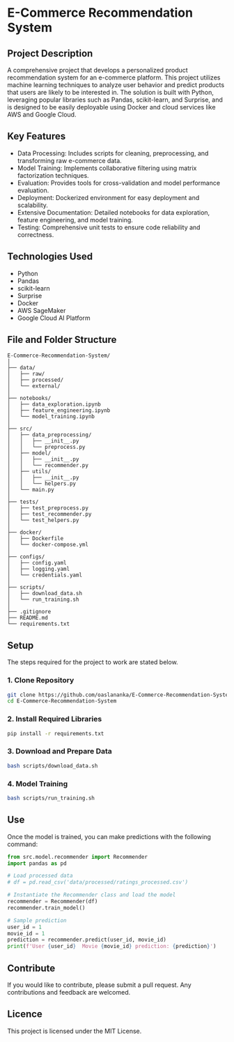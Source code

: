
# E-Commerce Recommendation System

## Project Description

A comprehensive project that develops a personalized product recommendation system for an e-commerce platform. This project utilizes machine learning techniques to analyze user behavior and predict products that users are likely to be interested in. The solution is built with Python, leveraging popular libraries such as Pandas, scikit-learn, and Surprise, and is designed to be easily deployable using Docker and cloud services like AWS and Google Cloud.

## Key Features

- Data Processing: Includes scripts for cleaning, preprocessing, and transforming raw e-commerce data.
- Model Training: Implements collaborative filtering using matrix factorization techniques.
- Evaluation: Provides tools for cross-validation and model performance evaluation.
- Deployment: Dockerized environment for easy deployment and scalability.
- Extensive Documentation: Detailed notebooks for data exploration, feature engineering, and model training.
- Testing: Comprehensive unit tests to ensure code reliability and correctness.

## Technologies Used

- Python
- Pandas
- scikit-learn
- Surprise
- Docker
- AWS SageMaker
- Google Cloud AI Platform

## File and Folder Structure

```
E-Commerce-Recommendation-System/
│
├── data/
│   ├── raw/
│   ├── processed/
│   └── external/
│
├── notebooks/
│   ├── data_exploration.ipynb
│   ├── feature_engineering.ipynb
│   └── model_training.ipynb
│
├── src/
│   ├── data_preprocessing/
│   │   ├── __init__.py
│   │   └── preprocess.py
│   ├── model/
│   │   ├── __init__.py
│   │   └── recommender.py
│   ├── utils/
│   │   ├── __init__.py
│   │   └── helpers.py
│   └── main.py
│
├── tests/
│   ├── test_preprocess.py
│   ├── test_recommender.py
│   └── test_helpers.py
│
├── docker/
│   ├── Dockerfile
│   └── docker-compose.yml
│
├── configs/
│   ├── config.yaml
│   ├── logging.yaml
│   └── credentials.yaml
│
├── scripts/
│   ├── download_data.sh
│   └── run_training.sh
│
├── .gitignore
├── README.md
└── requirements.txt
```

## Setup

The steps required for the project to work are stated below.

### 1. Clone Repository

```sh
git clone https://github.com/oaslananka/E-Commerce-Recommendation-System.git
cd E-Commerce-Recommendation-System
```

### 2. Install Required Libraries

```sh
pip install -r requirements.txt
```

### 3. Download and Prepare Data

```sh
bash scripts/download_data.sh
```

### 4. Model Training

```sh
bash scripts/run_training.sh
```

## Use

Once the model is trained, you can make predictions with the following command:

```python
from src.model.recommender import Recommender
import pandas as pd

# Load processed data
# df = pd.read_csv('data/processed/ratings_processed.csv')

# Instantiate the Recommender class and load the model
recommender = Recommender(df)
recommender.train_model()

# Sample prediction
user_id = 1
movie_id = 1
prediction = recommender.predict(user_id, movie_id)
print(f'User {user_id}  Movie {movie_id} prediction: {prediction}')
```

## Contribute

If you would like to contribute, please submit a pull request. Any contributions and feedback are welcomed.

## Licence

This project is licensed under the MIT License.

